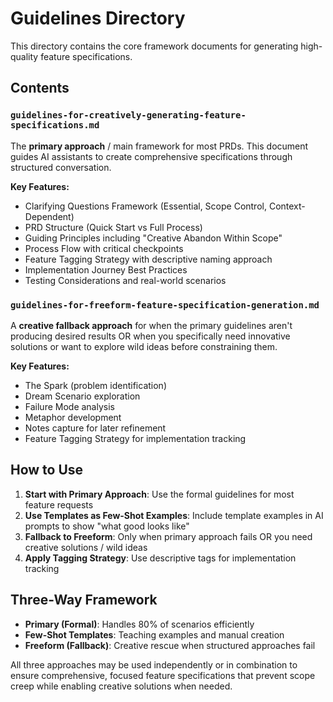 # Guidelines Directory

This directory contains the core framework documents for generating high-quality feature specifications.

## Contents

### `guidelines-for-creatively-generating-feature-specifications.md`
The **primary approach** / main framework for most PRDs. This document guides AI assistants to create comprehensive specifications through structured conversation.

**Key Features:**
- Clarifying Questions Framework (Essential, Scope Control, Context-Dependent)
- PRD Structure (Quick Start vs Full Process)
- Guiding Principles including "Creative Abandon Within Scope"
- Process Flow with critical checkpoints
- Feature Tagging Strategy with descriptive naming approach
- Implementation Journey Best Practices
- Testing Considerations and real-world scenarios

### `guidelines-for-freeform-feature-specification-generation.md`
A **creative fallback approach** for when the primary guidelines aren't producing desired results OR when you specifically need innovative solutions or want to explore wild ideas before constraining them.

**Key Features:**
- The Spark (problem identification)
- Dream Scenario exploration
- Failure Mode analysis
- Metaphor development
- Notes capture for later refinement
- Feature Tagging Strategy for implementation tracking

## How to Use

1. **Start with Primary Approach**: Use the formal guidelines for most feature requests
2. **Use Templates as Few-Shot Examples**: Include template examples in AI prompts to show "what good looks like"
3. **Fallback to Freeform**: Only when primary approach fails OR you need creative solutions / wild ideas
4. **Apply Tagging Strategy**: Use descriptive tags for implementation tracking

## Three-Way Framework

- **Primary (Formal)**: Handles 80% of scenarios efficiently
- **Few-Shot Templates**: Teaching examples and manual creation
- **Freeform (Fallback)**: Creative rescue when structured approaches fail

All three approaches may be used independently or in combination to ensure comprehensive, focused feature specifications that prevent scope creep while enabling creative solutions when needed. 